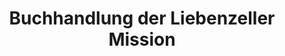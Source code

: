 ---
title: "Buchhandlung der Liebenzeller Mission"
url: /bad-liebenzell/buchhandlung-der-liebenzeller-mission/
shop: Bücher
---